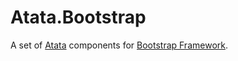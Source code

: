 # Atata.Bootstrap
A set of [Atata](https://github.com/atata-framework/atata) components for [Bootstrap Framework](http://getbootstrap.com/).